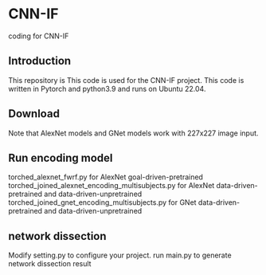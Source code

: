 # CNN-IF
coding for CNN-IF

## Introduction
This repository is This code is used for the CNN-IF project. This code is written in Pytorch and python3.9 and runs on Ubuntu 22.04. 


## Download

Note that AlexNet models and GNet models work with 227x227 image input.

## Run encoding model

torched_alexnet_fwrf.py                                 for AlexNet goal-driven-pretrained
torched_joined_alexnet_encoding_multisubjects.py        for AlexNet data-driven-pretrained and data-driven-unpretrained
torched_joined_gnet_encoding_multisubjects.py           for GNet data-driven-pretrained and data-driven-unpretrained

## network dissection

Modify setting.py to configure your project.
run main.py to generate network dissection result

